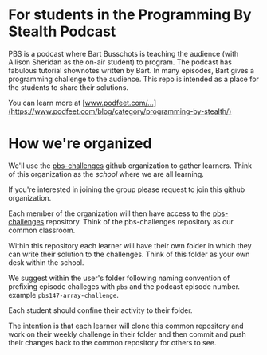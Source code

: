 # For students in the Programming By Stealth Podcast

PBS is a podcast where Bart Busschots is teaching the audience (with Allison Sheridan as the on-air student) to program. The podcast has fabulous tutorial shownotes written by Bart. In many episodes, Bart gives a programming challenge to the audience. This repo is intended as a place for the students to share their solutions.

You can learn more at [www.podfeet.com/...](https://www.podfeet.com/blog/category/programming-by-stealth/)

# How we're organized

We'll use the [pbs-challenges](https://github.com/pbs-challenges/) github organization to gather learners.  Think of this organization as the _school_ where we are all learning.

If you're interested in joining the group please request to join this github organization.

Each member of the organization will then have access to the [pbs-challenges]() repository.  Think of the pbs-challenges repository as our common classroom.

Within this repository each learner will have their own folder in which they can write their solution to the challenges.  Think of this folder as your own desk within the school.

We suggest within the user's folder following naming convention of prefixing episode challeges with `pbs` and the podcast episode number.   example `pbs147-array-challenge`.

Each student should confine their activity to their folder.

The intention is that each learner will clone this common repository and work on their weekly challenge in their folder and then commit and push their changes back to the common repository for others to see.

